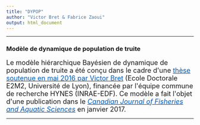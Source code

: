 ```yaml
---
title: "DYPOP"
author: "Victor Bret & Fabrice Zaoui"
output: html_document
---
```


* * *

### **Modèle de dynamique de population de truite**

<font size="4">Le modèle hiérarchique Bayésien de dynamique de population de truite a été conçu dans le cadre d'une <a href="https://tel.archives-ouvertes.fr/tel-01382903" target="_blank"><font size="4" style="color: #005BBB">thèse soutenue en mai 2016 par Victor Bret</font></a> (Ecole Doctorale E2M2, Université de Lyon), financée par l'équipe commune de recherche HYNES (INRAE-EDF). Ce modèle a fait l'objet d'une publication dans le <a href="http://www.nrcresearchpress.com/doi/10.1139/cjfas-2016-0240" target="_blank"><font size="4" style="color: #005BBB">_Canadian Journal of Fisheries and Aquatic Sciences_</font></a> en janvier 2017.</font>

* * *
